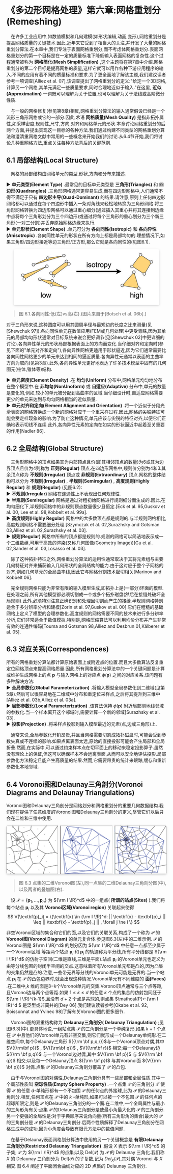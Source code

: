 # 《多边形网格处理》第六章:网格重划分(Remeshing)


&emsp;在许多工业应用中,如数值模拟和几何建模(如形状编辑,动画,变形),网格重划分是提高网格质量的关键技术.因此,近年来它受到了相当大的关注,并开发了大量的网格重划分算法.在本章中,我们专注于表面网格重划分,而不考虑体网格重划分.表面网格重划分的第一个目标是在一定的质量标准下降低输入表面网格的复杂性.这个过程通常被称为 **网格简化(Mesh Simplification)** ,这个主题将在第7章中介绍.网格重划分的第二个目标是提高网格的质量,这样它就可以用作各种下游应用程序的输入.不同的应用有着不同的质量标准和要求.为了更全面地了解该主题,我们建议读者参考一项调查[Alliez et al. 07],该调查提出了网格重划分的定义:"给定一个3D网格,计算另一个网格,其单元满足一些质量要求,同时合理地近似于输入."在这里, **近似(Approximation)** 一词既可以理解为关于位置,也可以理解为关于法线或高阶微分性质.

&emsp;与一般的网格修复(参见第8章)相反,网格重划分算法的输入通常假设已经是一个流形三角形网格或它的一部分.因此,术语 **网格质量(Mesh Quality)** 是指非拓扑属性,如采样密度,规则性,尺寸,方向,对齐和网格单元的形状.本章讨论网格重划分的后两个方面,并提出实现这一目标的各种方法.我们通过构建不同类型的网格重划分算法和澄清重网格文献中常用的一些概念来开始我们的讨论.从6.4节开始,我们将讨论几种重网格方法,重点关注每种方法背后的关键范例.


## 6.1 局部结构(Local Structure)

&emsp;网格的局部结构由网格单元的类型,形状,方向和分布来描述.

▶ **单元类型(Element Type)** .最常见的目标单元类型是 **三角形(Triangles)** 和 **四边形(Quadrangles)** .三角形网格通常更容易生成,而在四边形网格中,人们通常不得不满足于只有 **四边形主导(Quad-Dominant)** 的结果.请注意,原则上任何四边形网格都可以通过在每个四边形中插入一条对角线来轻松地转换为三角形网格.将三角形网格转换为四边形网格可以通过重心细分(通过插入其重心并将其连接到边缘中点将每个三角形划分为三个四边形)或通过将每个三角形的重心划分为三个新三角形(一对三分割)并丢弃原始网格边缘来执行.  
▶ **单元形状(Element Shape)** .单元可分为 **各向同性(Isotropic)** 和 **各向异性(Anisotropic)** .各向同性单元的形状在所有方向上都是局部均匀的.理想情况下,如果三角形/四边形接近等边三角形/正方形,那么它就是各向同性的(见图6.1).

<div align=center>
    <img style="border-radius: 0.3125em;
    box-shadow: 0 2px 4px 0 rgba(34,36,38,.12),0 2px 10px 0 rgba(34,36,38,.08);" 
    src="image.png">
</div>

> 图 6.1.各向同性:低(左)vs高(右).(图片来自于[Botsch et al. 06b].)

对于三角形来说,这种圆度可以用其圆周半径与最短边的长度之比来测量(见[Shewchuk 97]).各向同性单元在数值应用(FEM或几何处理)中更受青睐,因为其单元的局部均匀形状通常对目标系统来说会更好调节(见[Shewchuk 02]中更详细的讨论).各向异性单元的形状局部根据表面上的方向而变化.当仔细对齐和定向时(参见下面的"单元对齐和定向"),各向异性网格更适用于形状逼近,因为它们通常需要比各向同性网格更少的单元来达到相同的逼近质量.各向异性元通常以表面的主曲率方向为取向(见第3章).此外,各向异性单元更好地表达了许多技术模型中固有的几何图元(柱体,锥体等)结构.

▶ **单元密度(Element Density)** .在 **均匀(Uniform)** 分布中,网格单元均匀地分布在整个模型中.在 **非均匀(NonUnoform)** 或 **自适应(Adaptive)** 分布中,单元的数量是变化的,例如,较小的单元被分配到高曲率的区域.当仔细设计时,自适应网格需要更少的单元来达到与均匀网格相当的近似质量.  
▶ **单元对齐和定向(Element Alignment and Orientation)** .将一个近似于分段光滑表面的网格转换成一个新的网格对应于一个重采样过程.因此,网格的尖锐特征可能会受走样现象的影响.为了防止这种情况,单元应该与尖锐的特征对齐,以便它们正确地表示切线不连续.此外,各向异性元素的定向在如实的形状逼近中起着至关重要的作用[Nadler 86].

## 6.2 全局结构(Global Structure)

&emsp;三角形网格中的顶点如果其为内部顶点且价(即其相邻顶点的数量)为6或其为边界顶点且价为4则称为 **正则(Regular)** 顶点.在四边形网格中,规则价分别为4和3.其余顶点称为 **不规则(Irregular)** 顶点或 **非规则(Extraordinary)** 顶点.网格的整体结构可以分为 **不规则(Irregular)** , **半规则(Semiregular)** , **高度规则(Highly Regular)** 和 **规则(Regular)** (见图6.2):  
▶ **不规则(Irregular)** 网格在连通性上不表现出任何规律性.  
▶ **半规则(Semiregular)** 网格是通过对粗初始网格进行规则细分而生成的.因此,在均匀细化下,半规则网格中的非规则顶点数量很少且恒定.[Eck et al. 95,Guskov et al. 00, Lee et al. 98,Kobbelt et al. 99a].  
▶ **高度规则(Highly Regular)** 网格中的大多数顶点都是规则的.与半规则网格相比,高度规则网格不需要细分处理.[Szymczak et al. 02,Surazhsky and Gotsman 03,Alliez et al. 02,Surazhsky et al. 03].  
▶ **规则(Regular)** 网格中所有的顶点都是规则的.规则的网格可以简洁地表示成一个二维数组,可用于高效的渲染(又称几何图像(Geometry Image))[Gu et al. 02,Sander et al. 03,Losasso et al. 03].

&emsp;除了这种拓扑特征之外,网格重划分算法的适用性通常取决于其将元素组与主要几何特征对齐来捕获输入几何形状的全局结构的能力.由于这对应于整个子网格的对齐,例如几何基元的全局曲率线,因此它与网格分割技术密切相关[Marinov and Kobbelt 06].

&emsp;完全规则网格只能为非常有限的输入模型生成,即拓扑上是(一部分)环面的模型.在处理之前,所有其他模型都必须切割成一个或多个拓扑磁盘(然后在接缝处破坏全局规则).此外,必须特别注意正确识别和处理因切割而产生的接缝.半规则网格特别适合于多分辨率分析和建模[Zorin et al. 97,Guskov et al. 00].它们在粗糙的基础网格上定义了模型的合理参数化.高度规则的网格需要不同的技术来进行多分辨率分析,它们非常适合于数值模拟.特别是,网格压缩算法可以利用均价分布并产生非常有效的连通性编码[Touma and Gotsman 98,Alliez and Desbrun 01,Kälberer et al. 05].

## 6.3 对应关系(Correspondences)

所有的网格重划分算法都计算原始表面上或附近点的位置.而且大多数算法反复重定位网格顶点来提高网格质量.因此,所有网格重划分算法中的一个关键问题是计算或维护生成网格上的点 $\textbf{p}$ 与输入网格上的对应点 $\phi(\textbf{p})$ 之间的对应关系.该问题有多种解决方法:  
▶ **全局参数化(Global Parameterization)** .将输入模型全局参数化到二维域(见第5章).然后可以很容易地在二维域中分布和重定位采样点,之后将其提升到三维中[Alliez et al. 03b,Alliez et al. 03a].  
▶ **局部参数化(Local Parameterization)** .该算法保持 $\phi(\textbf{p})$ 附近局部测地线邻域的参数化.当一个样本离开这个邻域时,需要计算一个新的邻域[Surazhsky et al. 03].  
▶ **投影(Projection)** .将采样点投影到输入模型最近的元素(点,边或三角形)上.

&emsp;通常来说,全局参数化开销昂贵,并且当网格需要切割成拓扑磁盘时,可能会受到参数失真或不连续的影响.如果点离表面太远,原始的直接投影可能会产生局部和全局折叠.然而,在实际中,可以通过约束样本点在切平面上的移动来稳定投影算子.虽然没有理论上的保证,但这可以确保样本不会远离表面,从而可以安全地评估投影.局部参数化方法稳定且能产生高质量的结果.然而,它需要昂贵的统计来跟踪,缓存和重新参数化本地邻域.

## 6.4 Voronoi图和Delaunay三角剖分(Voronoi Diagrams and Delaunay Triangulations)

Voronoi图和Delaunay三角剖分是网格划分和网格重划分的重要几何数据结构.我们现在提供了任意维度的Voronoi图和Delaunay三角剖分的定义,尽管它们以后只会在二维和三维中使用.

<div align=center>
    <img style="border-radius: 0.3125em;
    box-shadow: 0 2px 4px 0 rgba(34,36,38,.12),0 2px 10px 0 rgba(34,36,38,.08);" 
    src="image-1.png">
</div>

> 图 6.3 点集的二维Voronoi图(左),同一点集的二维Delaunay三角剖分图(中),以及两者的叠加图(右).

&emsp;设 $\mathcal{P}=\{\textbf{p}_1,...,\textbf{p}_n\}$ 为 ${\rm I \!R}^d$ 中的一组点( **所谓的站点(Sites)** ).我们将每个站点 $\textbf{p}_i$ 以及其 **Voronoi区域(Voronoi region)** 关联起来使得
$$
V(\textbf{p}_i) = \{\textbf{x} \in {\rm I \!R}^d: || \textbf{x} - \textbf{p}_i || \leq  || \textbf{x} - \textbf{p}_j || , \forall j \ne i \}
$$

非空Voronoi区域的集合和它们的面,以及它们的关联关系,构成了一个称为 $\mathcal{P}$ 的 **Voronoi图(Voronoi Diagram)** 的单元复合体.参见图6.3(左)中的二维示例. $\mathcal{P}$ 的Voronoi图是 ${\rm I \!R}^d$ 的划分因为 ${\rm I \!R}^d$ 中任意一点都至少属于一个Voronoi区域.等距两个站点 $\textbf{p}_i$ 和 $\textbf{p}_j$ 的轨迹称为平分线,所有平分线都是 ${\rm I \!R}^d$ 的仿射子空间(二维是直线,三维是平面).站点 $\textbf{p}_i$ 的Voronoi单元也定义为由等分线包围的封闭半空间的交点.这意味着所有Voronoi单元都是凸的,因为凸集的交集仍然是凸的.注意,一些带无界等分线的Voronoi单元可能是无界的.当一个站点 $\textbf{p}_i$ 在 $\mathcal{P}$ 的凸包边界时,就会出现这种情况.Voronoi单元有不同维度的 **面(Faces)** .在二维中,$k$ 维的面是3−$k$个Voronoi单元的交集.Voronoi顶点通常与三个点等距,且Voronoi边与两个点等距.如果 $1≤k≤d$ 的任意 $k$ 个点的集合的仿射包同胚于 ${\rm I \!R}^{k-1}$,且没有 $d+2$ 个点是共球的,则点集 $\mathcal{P}⊂{\rm I \!R}^d $ 是泛型或非简并的[Dey 06].我们建议读者参考[Okabe et al. 92, Boissonnat and Yvinec 98]了解有关Voronoi图的更多细节.

&emsp;Voronoi图的双重结构称为 **Delaunay三角剖分( Delaunay Triangulation)** ;见图(6.3)(中).更具体地说,一组站点集 $\mathcal{P}$ 的三角剖分是一个单纯复形,如果 $k+1$ 个点在 $\mathcal{P}$ 中且他们的Voronoi单元有非空交集,则它们就形成一个Delaunay单纯形.在二维空间中,每个Delaunay三角形 $({\rm \bf p,q,r})$与一个Voronoi顶点对偶,其中 $V({\rm\bf p})$ , $V({\rm\bf q})$ , $V({\rm\bf r})$ 相交;每一个Delaunay边 $({\rm \bf p,q})$ 与一个Voronoi边对偶,其中 $V({\rm \bf p})$ 与 $V({\rm \bf q})$ 相交;以及每一个Delaunay顶点 $({\rm \bf p})$ 与其Voronoi面 ${V({\rm \bf p})}$ 对偶.点集 ${\mathcal P}$ 的Delaunay三角剖分覆盖了 ${\mathcal P}$ 的凸包.

&emsp;由于与Voronoi图的对偶性,Delaunay三角剖分具有一些局部和全局性质.其中一个局部性质叫 **空球性质(Empty Sphere Property)** .一个点集 ${\mathcal P}$ 的三角剖分 ${\mathcal T}$ 使得 ${\mathcal T}$ 的任意 $d$-单纯形都有一个不包围 ${\mathcal P}$ 的任何点的外接球,此为 ${\mathcal P}$ 的Delaunay三角剖分.相反,任何顶点在 ${\mathcal P}$ 中的 $k$ -单纯形,如果可以被一个不包围 ${\mathcal P}$ 的任何点的超球所限定,则是 ${\mathcal P}$ 的Delaunay三角剖分的一个面.在二维中,一个全局属性与最小的三角形角有关:点集 ${\mathcal P}$ 的Delaunay三角剖分是使最小角最大化的 ${\mathcal P}$ 的三角剖分.另一个更强的全局性是:对于字典顺序来说角向量(所有三角形角的集合)最大的 ${\mathcal P}$ 的三角剖分是 ${\mathcal P}$ 的Delaunay三角剖分.后两个性质解释了Delaunay三角剖分在网格生成中的成功,因为小角度会导致有限元方法中的数值问题.

&emsp;在基于Delaunay表面网格划分算法中使用的另一个关键概念是 **有限Delaunay三角剖分(Restricted Delaunay Triangulation)** .假设 $X$ 表示 ${\rm I \!R}^d$ 的子集; $\mathcal{P}$ 为 ${\rm I \!R}^d$ 的点集;以及 Del(${\mathcal{P}}$) 为 ${\mathcal{P}}$ 的 Delaunay 三角化.我们称 $X$ 的 Delaunay 三角剖分为 Del(${\mathcal{P}}$) 的子复数,记为 $Del_X({\mathcal P})$,其对偶 Voronoi 与 $X$ 相交.图 6.4 阐述了平面闭合曲线对应的 2D 点集的 Delaunay 三角剖分.
 